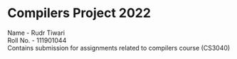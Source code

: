 # Compilers Project 2022  
Name - Rudr Tiwari  
Roll No. - 111901044  
Contains submission for assignments related to compilers course (CS3040)

